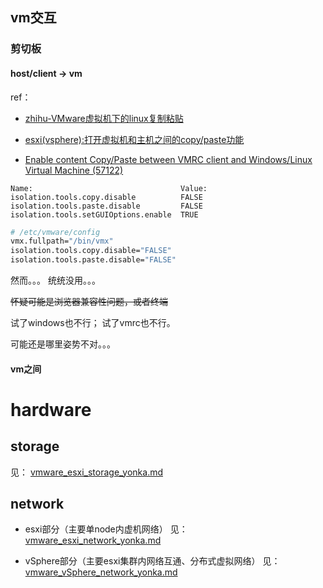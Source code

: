 

## vm交互



### 剪切板



#### host/client -> vm

ref：

* [zhihu-VMware虚拟机下的linux复制粘贴](https://zhuanlan.zhihu.com/p/74011914)

* [esxi(vsphere):打开虚拟机和主机之间的copy/paste功能](https://blog.csdn.net/10km/article/details/53066118)
* [Enable content Copy/Paste between VMRC client and Windows/Linux Virtual Machine (57122)](https://kb.vmware.com/s/article/57122)



```
Name:                                 Value:
isolation.tools.copy.disable          FALSE
isolation.tools.paste.disable         FALSE
isolation.tools.setGUIOptions.enable  TRUE
```



```sh
# /etc/vmware/config
vmx.fullpath="/bin/vmx"
isolation.tools.copy.disable="FALSE"
isolation.tools.paste.disable="FALSE"
```





然而。。。 统统没用。。。

<del>怀疑可能是浏览器兼容性问题，或者终端</del>

试了windows也不行； 试了vmrc也不行。



可能还是哪里姿势不对。。。





#### vm之间



# hardware

## storage

见： [vmware_esxi_storage_yonka.md](vmware_esxi_storage_yonka.md)





## network

* esxi部分（主要单node内虚机网络） 见： [vmware_esxi_network_yonka.md](vmware_esxi_network_yonka.md)

* vSphere部分（主要esxi集群内网络互通、分布式虚拟网络） 见： [vmware_vSphere_network_yonka.md](vmware_vSphere_network_yonka.md)

